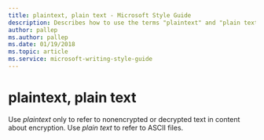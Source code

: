 ```yaml
---
title: plaintext, plain text - Microsoft Style Guide
description: Describes how to use the terms "plaintext" and "plain text" in Microsoft content.
author: pallep
ms.author: pallep
ms.date: 01/19/2018
ms.topic: article
ms.service: microsoft-writing-style-guide
---
```


# plaintext, plain text

Use *plaintext* only to refer to nonencrypted or decrypted text in content about encryption. Use *plain text* to refer to ASCII files.

